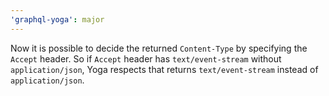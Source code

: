 ```yaml
---
'graphql-yoga': major
---
```


Now it is possible to decide the returned `Content-Type` by specifying the `Accept` header. So if `Accept` header has `text/event-stream` without `application/json`, Yoga respects that returns `text/event-stream` instead of `application/json`.
